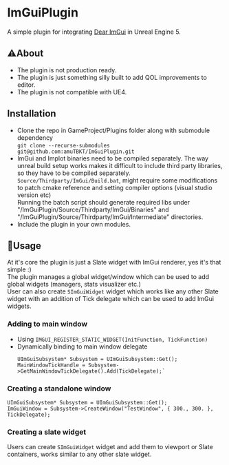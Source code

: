 # ImGuiPlugin
A simple plugin for integrating [Dear ImGui](https://github.com/ocornut/imgui) in Unreal Engine 5.

## :warning:About
* The plugin is not production ready.<br>
* The plugin is just something silly built to add QOL improvements to editor.
* The plugin is not compatible with UE4.

## Installation
* Clone the repo in GameProject/Plugins folder along with submodule dependency<br>
  `git clone --recurse-submodules git@github.com:amuTBKT/ImGuiPlugin.git`
* ImGui and Implot binaries need to be compiled separately. The way unreal build setup works makes it difficult to include third party libraries, so they have to be compiled separately.<br>
  `Source/Thirdparty/ImGui/Build.bat`, might require some modifications to patch cmake reference and setting compiler options (visual studio version etc) <br>
  Running the batch script should generate required libs under "/ImGuiPlugin/Source/Thirdparty/ImGui/Binaries" and "/ImGuiPlugin/Source/Thirdparty/ImGui/Intermediate" directories.
* Include the plugin in your own modules.

## :construction_worker:Usage
At it's core the plugin is just a Slate widget with ImGui renderer, yes it's that simple :) <br>
The plugin manages a global widget/window which can be used to add global widgets (managers, stats visualizer etc.) <br>
User can also create `SImGuiWidget` widget which works like any other Slate widget with an addition of Tick delegate which can be used to add ImGui widgets. <br>

### Adding to main window
* Using `IMGUI_REGISTER_STATIC_WIDGET(InitFunction, TickFunction)`
* Dynamically binding to main window delegate <br>
  ```
  UImGuiSubsystem* Subsystem = UImGuiSubsystem::Get();
  MainWindowTickHandle = Subsystem->GetMainWindowTickDelegate().Add(TickDelegate);`
  ```
### Creating a standalone window
  ```
  UImGuiSubsystem* Subsystem = UImGuiSubsystem::Get();
  ImGuiWindow = Subsystem->CreateWindow("TestWindow", { 300., 300. }, TickDelegate);
  ```
### Creating a slate widget
Users can create `SImGuiWidget` widget and add them to viewport or Slate containers, works similar to any other slate widget.
 
